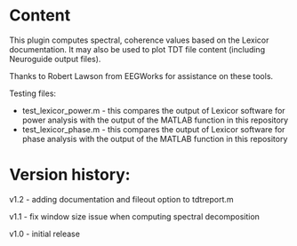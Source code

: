 # Content

This plugin computes spectral, coherence values based on the Lexicor documentation. It may also be used to plot TDT file content (including Neuroguide output files).

Thanks to Robert Lawson from EEGWorks for assistance on these tools.

Testing files:
- test_lexicor_power.m - this compares the output of Lexicor software for power analysis with the output of the MATLAB function in this repository
- test_lexicor_phase.m - this compares the output of Lexicor software for phase analysis with the output of the MATLAB function in this repository

# Version history:

v1.2 - adding documentation and fileout option to tdtreport.m

v1.1 - fix window size issue when computing spectral decomposition

v1.0 - initial release 
